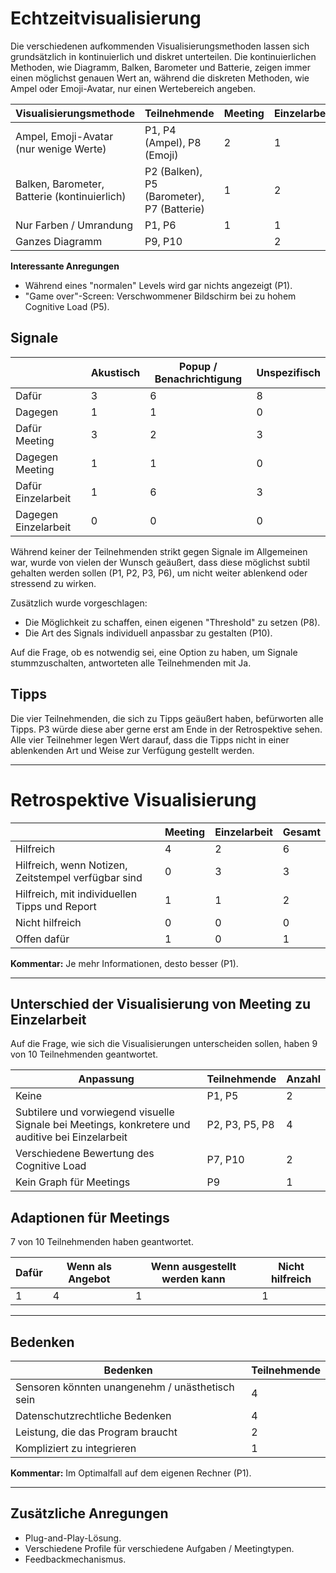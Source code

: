 # Echtzeitvisualisierung

Die verschiedenen aufkommenden Visualisierungsmethoden lassen sich grundsätzlich in kontinuierlich und diskret unterteilen. Die kontinuierlichen Methoden, wie Diagramm, Balken, Barometer und Batterie, zeigen immer einen möglichst genauen Wert an, während die diskreten Methoden, wie Ampel oder Emoji-Avatar, nur einen Wertebereich angeben.

| Visualisierungsmethode         | Teilnehmende                    | Meeting | Einzelarbeit | Anmerkung                             |
|--------------------------------|----------------------------------|---------|--------------|---------------------------------------|
| Ampel, Emoji-Avatar (nur wenige Werte) | P1, P4 (Ampel), P8 (Emoji)      | 2       | 1            |                                       |
| Balken, Barometer, Batterie (kontinuierlich) | P2 (Balken), P5 (Barometer), P7 (Batterie) | 1       | 2            | P2 will zusätzlich indizierte Bereiche |
| Nur Farben / Umrandung         | P1, P6                          | 1       | 1            |                                       |
| Ganzes Diagramm                | P9, P10                         |         | 2            |                                       |

**Interessante Anregungen**
- Während eines "normalen" Levels wird gar nichts angezeigt (P1).
- "Game over"-Screen: Verschwommener Bildschirm bei zu hohem Cognitive Load (P5).

## Signale

|                      | Akustisch | Popup / Benachrichtigung | Unspezifisch |
|----------------------|-----------|--------------------------|--------------|
| Dafür                | 3         | 6                        | 8            |
| Dagegen             | 1         | 1                        | 0            |
| Dafür Meeting        | 3         | 2                        | 3            |
| Dagegen Meeting      | 1         | 1                        | 0            |
| Dafür Einzelarbeit   | 1         | 6                        | 3            |
| Dagegen Einzelarbeit | 0         | 0                        | 0            |

Während keiner der Teilnehmenden strikt gegen Signale im Allgemeinen war, wurde von vielen der Wunsch geäußert, dass diese möglichst subtil gehalten werden sollen (P1, P2, P3, P6), um nicht weiter ablenkend oder stressend zu wirken. 

Zusätzlich wurde vorgeschlagen:
- Die Möglichkeit zu schaffen, einen eigenen "Threshold" zu setzen (P8).
- Die Art des Signals individuell anpassbar zu gestalten (P10).

Auf die Frage, ob es notwendig sei, eine Option zu haben, um Signale stummzuschalten, antworteten alle Teilnehmenden mit Ja.

## Tipps

Die vier Teilnehmenden, die sich zu Tipps geäußert haben, befürworten alle Tipps. P3 würde diese aber gerne erst am Ende in der Retrospektive sehen. Alle vier Teilnehmer legen Wert darauf, dass die Tipps nicht in einer ablenkenden Art und Weise zur Verfügung gestellt werden.

---

# Retrospektive Visualisierung

|                      | Meeting | Einzelarbeit | Gesamt |
|----------------------|---------|--------------|--------|
| Hilfreich            | 4       | 2            | 6      |
| Hilfreich, wenn Notizen, Zeitstempel verfügbar sind | 0       | 3            | 3      |
| Hilfreich, mit individuellen Tipps und Report | 1       | 1            | 2      |
| Nicht hilfreich      | 0       | 0            | 0      |
| Offen dafür          | 1       | 0            | 1      |

**Kommentar:** Je mehr Informationen, desto besser (P1).

---

## Unterschied der Visualisierung von Meeting zu Einzelarbeit

Auf die Frage, wie sich die Visualisierungen unterscheiden sollen, haben 9 von 10 Teilnehmenden geantwortet.

| Anpassung                                                        | Teilnehmende      | Anzahl |
|------------------------------------------------------------------|-------------------|--------|
| Keine                                                           | P1, P5           | 2      |
| Subtilere und vorwiegend visuelle Signale bei Meetings, konkretere und auditive bei Einzelarbeit | P2, P3, P5, P8   | 4      |
| Verschiedene Bewertung des Cognitive Load                       | P7, P10          | 2      |
| Kein Graph für Meetings                                         | P9               | 1      |

## Adaptionen für Meetings

7 von 10 Teilnehmenden haben geantwortet.

| Dafür | Wenn als Angebot | Wenn ausgestellt werden kann | Nicht hilfreich |
|-------|------------------|-----------------------------|-----------------|
| 1     | 4                | 1                           | 1               |

---

## Bedenken

| Bedenken                          | Teilnehmende |
|-----------------------------------|--------------|
| Sensoren könnten unangenehm / unästhetisch sein | 4            |
| Datenschutzrechtliche Bedenken    | 4            |
| Leistung, die das Program braucht             | 2            |
| Kompliziert zu integrieren        | 1            |

**Kommentar:** Im Optimalfall auf dem eigenen Rechner (P1).

---

## Zusätzliche Anregungen

- Plug-and-Play-Lösung.
- Verschiedene Profile für verschiedene Aufgaben / Meetingtypen.
- Feedbackmechanismus.
